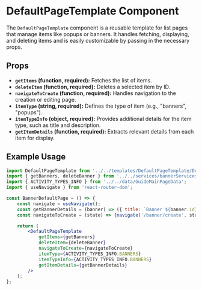 # DefaultPageTemplate Component

The `DefaultPageTemplate` component is a reusable template for list pages that manage items like popups or banners. It handles fetching, displaying, and deleting items and is easily customizable by passing in the necessary props.

## Props

- **`getItems` (function, required):** Fetches the list of items.
- **`deleteItem` (function, required):** Deletes a selected item by ID.
- **`navigateToCreate` (function, required):** Handles navigation to the creation or editing page.
- **`itemType` (string, required):** Defines the type of item (e.g., "banners", "popups").
- **`itemTypeInfo` (object, required):** Provides additional details for the item type, such as title and description.
- **`getItemDetails` (function, required):** Extracts relevant details from each item for display.

## Example Usage

```jsx
import DefaultPageTemplate from '../../templates/DefaultPageTemplate/DefaultPageTemplate';
import { getBanners, deleteBanner } from '../../services/bannerServices';
import { ACTIVITY_TYPES_INFO } from '../../data/GuideMainPageData';
import { useNavigate } from 'react-router-dom';

const BannerDefaultPage = () => {
    const navigate = useNavigate();
    const getBannerDetails = (banner) => ({ title: `Banner ${banner.id}`, text: banner.bannerText });
    const navigateToCreate = (state) => {navigate('/banner/create', state);};

    return (
        <DefaultPageTemplate
            getItems={getBanners}
            deleteItem={deleteBanner}
            navigateToCreate={navigateToCreate}
            itemType={ACTIVITY_TYPES_INFO.BANNERS}
            itemTypeInfo={ACTIVITY_TYPES_INFO.BANNERS}
            getItemDetails={getBannerDetails}
        />
    );
};
